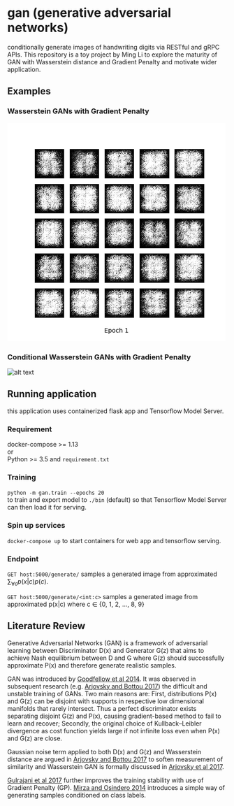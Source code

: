 # gan (generative adversarial networks)
conditionally generate images of handwriting digits via RESTful and gRPC APIs. This repository is a toy project by Ming Li to explore the maturity of GAN with Wasserstein distance and Gradient Penalty and motivate wider application.

## Examples
### Wasserstein GANs with Gradient Penalty
![alt text](examples/wgan.gif "wgan example")  

### Conditional Wasserstein GANs with Gradient Penalty
![alt text](examples/cgan.gif "conditional wgan example")  

## Running application
this application uses containerized flask app and Tensorflow Model Server.  

### Requirement
docker-compose >= 1.13  
or  
Python >= 3.5 and `requirement.txt`  

### Training
`python -m gan.train --epochs 20`  
to train and export model to `./bin` (default) so that Tensorflow Model Server can then load it for serving.  

### Spin up services
`docker-compose up` to start containers for web app and tensorflow serving.  

### Endpoint
`GET host:5000/generate/` samples a generated image from approximated $\sum_{\forall c}{p(x|c)p(c)}$.  

`GET host:5000/generate/<int:c>` samples a generated image from approximated p(x|c) where c ∈ {0, 1, 2, ..., 8, 9}

## Literature Review
Generative Adversarial Networks (GAN) is a framework of adversarial learning between Discriminator D(x) and Generator G(z) that aims to achieve Nash equilibrium between D and G where G(z) should successfully approximate P(x) and therefore generate realistic samples.

GAN was introduced by [Goodfellow et al 2014][1]. It was observed in subsequent research (e.g. [Arjovsky and Bottou 2017][2]) the difficult and unstable training of GANs. Two main reasons are: First, distributions P(x) and G(z) can be disjoint with supports in respective low dimensional manifolds that rarely intersect. Thus a perfect discriminator exists separating disjoint G(z) and P(x), causing gradient-based method to fail to learn and recover; Secondly, the original choice of Kullback–Leibler divergence as cost function yields large if not infinite loss even when P(x) and G(z) are close.

Gaussian noise term applied to both D(x) and G(z) and Wasserstein distance are argued in [Arjovsky and Bottou 2017][2] to soften measurement of similarity and Wasserstein GAN is formally discussed in [Arjovsky et al 2017][3].

[Gulrajani et al 2017][4] further improves the training stability with use of Gradient Penalty (GP). [Mirza and Osindero 2014][5] introduces a simple way of generating samples conditioned on class labels.

[1]: https://papers.nips.cc/paper/5423-generative-adversarial-nets.pdf  
[2]: https://arxiv.org/abs/1701.04862  
[3]: https://arxiv.org/abs/1701.07875  
[4]: https://arxiv.org/abs/1704.00028
[5]: https://arxiv.org/abs/1411.1784
